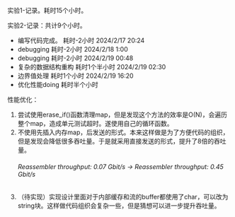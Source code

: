 实验1-记录。耗时15个小时。

实验2-记录：共计9个小时。
- 编写代码完成。 耗时-2小时 2024/2/17 20:24
- debugging 耗时-2小时 2024/2/18 1:00
- debugging 耗时-2小时 2024/2/19 00:48
- 复杂的数据结构重构 耗时1个半小时 2024/2/19 02:30
- 边界值处理 耗时1个小时 2024/2/19 16:20
- 优化性能doing 耗时半个小时

性能优化：
1. 尝试使用erase_if()函数清理map，但是发现这个方法的效率是O(N)，会遍历整个map，造成单元测试超时。遂使用自己的循环函数。
2. 不使用先插入内存map，后发送的形式。本来这样做是为了方便代码的组织，但是发现会降低很多吞吐量。于是就采用直接发送的形式，提升了8倍的吞吐量。
    ###### Reassembler throughput: 0.07 Gbit/s -> Reassembler throughput: 0.45 Gbit/s
3. （待实现）实现设计里面对于内部缓存和流的buffer都使用了char，可以改为string块。这样做代码组织会复杂一些，但是猜想可以进一步提升吞吐量。